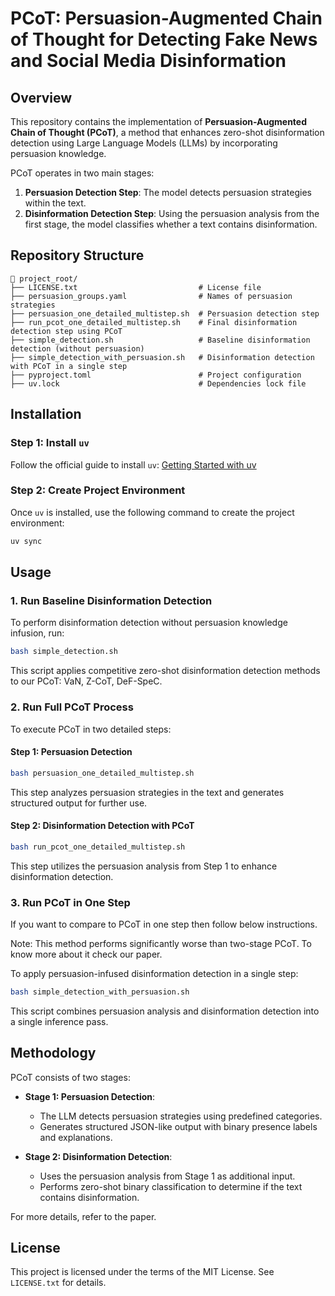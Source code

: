 # PCoT: Persuasion-Augmented Chain of Thought for Detecting Fake News and Social Media Disinformation

## Overview
This repository contains the implementation of **Persuasion-Augmented Chain of Thought (PCoT)**, a method that enhances zero-shot disinformation detection using Large Language Models (LLMs) by incorporating persuasion knowledge.

PCoT operates in two main stages:
1. **Persuasion Detection Step**: The model detects persuasion strategies within the text.
2. **Disinformation Detection Step**: Using the persuasion analysis from the first stage, the model classifies whether a text contains disinformation.


## Repository Structure

```
📂 project_root/
├── LICENSE.txt                           # License file
├── persuasion_groups.yaml                # Names of persuasion strategies
├── persuasion_one_detailed_multistep.sh  # Persuasion detection step
├── run_pcot_one_detailed_multistep.sh    # Final disinformation detection step using PCoT
├── simple_detection.sh                   # Baseline disinformation detection (without persuasion)
├── simple_detection_with_persuasion.sh   # Disinformation detection with PCoT in a single step
├── pyproject.toml                        # Project configuration
├── uv.lock                               # Dependencies lock file
```

## Installation
### Step 1: Install `uv`
Follow the official guide to install `uv`: [Getting Started with uv](https://docs.astral.sh/uv/getting-started/)

### Step 2: Create Project Environment
Once `uv` is installed, use the following command to create the project environment:
```bash
uv sync
```

## Usage

### 1. Run Baseline Disinformation Detection
To perform disinformation detection without persuasion knowledge infusion, run:
```bash
bash simple_detection.sh
```
This script applies competitive zero-shot disinformation detection methods to our PCoT: VaN, Z-CoT, DeF-SpeC.

### 2. Run Full PCoT Process
To execute PCoT in two detailed steps:
#### **Step 1: Persuasion Detection**
```bash
bash persuasion_one_detailed_multistep.sh
```
This step analyzes persuasion strategies in the text and generates structured output for further use.

#### **Step 2: Disinformation Detection with PCoT**
```bash
bash run_pcot_one_detailed_multistep.sh
```
This step utilizes the persuasion analysis from Step 1 to enhance disinformation detection.


### 3. Run PCoT in One Step
If you want to compare to PCoT in one step then follow below instructions.

Note: This method performs significantly worse than two-stage PCoT. To know more about it check our paper.

To apply persuasion-infused disinformation detection in a single step:
```bash
bash simple_detection_with_persuasion.sh
```
This script combines persuasion analysis and disinformation detection into a single inference pass.


## Methodology

PCoT consists of two stages:
- **Stage 1: Persuasion Detection**: 
  - The LLM detects persuasion strategies using predefined categories.
  - Generates structured JSON-like output with binary presence labels and explanations.
  
- **Stage 2: Disinformation Detection**:
  - Uses the persuasion analysis from Stage 1 as additional input.
  - Performs zero-shot binary classification to determine if the text contains disinformation.

For more details, refer to the paper.


## License
This project is licensed under the terms of the MIT License. See `LICENSE.txt` for details.

